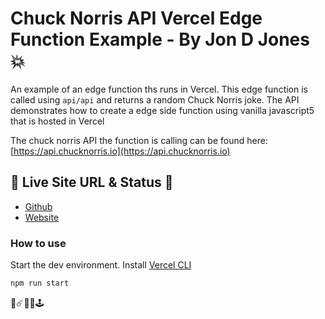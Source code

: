# Chuck Norris API Vercel Edge Function Example - By Jon D Jones 💥

An example of an edge function ths runs in Vercel.  This edge function is called using `api/api` and returns a random Chuck Norris joke.  The API demonstrates how to create a edge side function using vanilla javascript5 that is hosted in Vercel

The chuck norris API the function is calling can be found here: [https://api.chucknorris.io](https://api.chucknorris.io)

## 👻 Live Site URL & Status 👺

- [Github](https://github.com/jondjones-poc/optimizely-storyblok-nuxt)
- [Website](https://serverless-api-perf-tests.vercel.app/api/api)

### How to use

Start the dev environment.  Install [Vercel CLI](https://vercel.com/docs/cli)

```bash
npm run start
```

👾☄️👻👺🕹️
